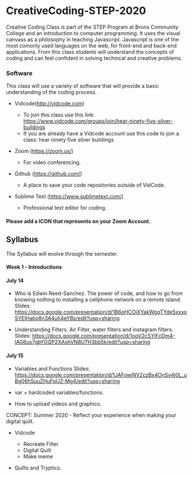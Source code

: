# CreativeCoding-STEP-2020

Creative Coding Class is part of the STEP Program at Bronx Community College and an introduction to computer programming. It uses the visual canvass as a philosophy in teaching Javascript. Javascript is one of the most comonly used languages on the web, for front-end and back-end applications.  From this class students will understand the concepts of coding and can feel confident in solving technical and creative problems.  


### Software
This class will use a variety of software that will provide a basic understanding of the coding process.  

- Vidcode(http://vidcode.com) 
  - To join this class use this link: https://www.vidcode.com/groups/join/hear-ninety-five-silver-buildings 
  - If you are already have a Vidcode account use this code to join a class:  hear ninety five silver buildings

- Zoom (https://zoom.us/) 
    - For video conferencing. 

- Github (https://github.com/)
    - A place to save your code repositories outside of VidCode. 

- Sublime Text (https://www.sublimetext.com/)  
  - Professional text editor for coding.   


#### Please add a ICON that represents on your Zoom Account. 

## Syllabus 
The Syllabus will evolve through the semester. 

#### Week 1 - Introductions
#### July 14
- Who is Edwin Reed-Sanchez. The power of code, and how to go from knowing nothing to installing a cellphone network on a remote island. Slides: https://docs.google.com/presentation/d/1B6oHCOiXYakWqqTYde5xxxoSYElHabv8n3A4uh4eYBs/edit?usp=sharing  

- Understanding Filters.  Air Filter, water filters and instagram filters.  Slides: https://docs.google.com/presentation/d/1ooV2cSYlFcDm4-lAG6us7gbYGQP2XAxhVN8U7H3bb5k/edit?usp=sharing

#### July 15
- Variables and Functions
Slides: https://docs.google.com/presentation/d/1JAFowiNV2czBx4OnSv4j0L_uBg06hSuuZHuFpUZ-Mg4/edit?usp=sharing

- var + hardcoded variables/functions. 
- How to upload videos and graphics. 

CONCEPT: Summer 2020 - Reflect your experience when making your digital quilt.  

- Vidcode 
  - Recreate Filter
  - Digital Quilt
  - Make meme

- Quilts and Tryptics. 

